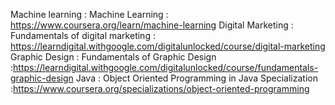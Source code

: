 Machine learning : Machine Learning : https://www.coursera.org/learn/machine-learning
Digital Marketing : Fundamentals of digital marketing : https://learndigital.withgoogle.com/digitalunlocked/course/digital-marketing
Graphic Design : Fundamentals of Graphic Design :https://learndigital.withgoogle.com/digitalunlocked/course/fundamentals-graphic-design
Java : Object Oriented Programming in Java Specialization :https://www.coursera.org/specializations/object-oriented-programming


